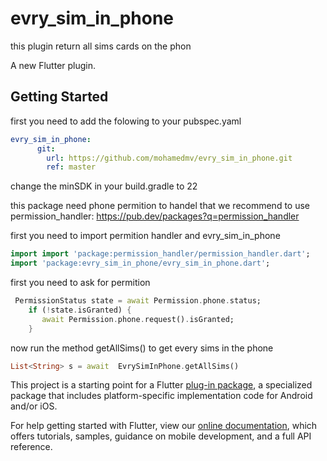 # evry_sim_in_phone
this plugin return all sims cards on the phon

A new Flutter plugin.

## Getting Started
first you need to add the folowing to your pubspec.yaml
```yaml
evry_sim_in_phone:
      git:
        url: https://github.com/mohamedmv/evry_sim_in_phone.git
        ref: master
```

change the minSDK in your build.gradle to 22

this package need phone permition to handel that we recommend to use permission_handler:
      https://pub.dev/packages?q=permission_handler


first you need to import permition handler and evry_sim_in_phone
 ```dart
 import import 'package:permission_handler/permission_handler.dart';
 import 'package:evry_sim_in_phone/evry_sim_in_phone.dart';
 ```
   first you need to ask for permition
```dart
 PermissionStatus state = await Permission.phone.status;
    if (!state.isGranted) {
       await Permission.phone.request().isGranted;
    }
```
now run the method getAllSims() to get every sims in the phone
```dart
List<String> s = await  EvrySimInPhone.getAllSims()
```

This project is a starting point for a Flutter
[plug-in package](https://flutter.dev/developing-packages/),
a specialized package that includes platform-specific implementation code for
Android and/or iOS.

For help getting started with Flutter, view our
[online documentation](https://flutter.dev/docs), which offers tutorials,
samples, guidance on mobile development, and a full API reference.


